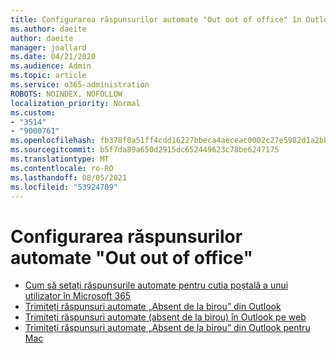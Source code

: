 ```yaml
---
title: Configurarea răspunsurilor automate "Out out of office" în Outlook
ms.author: daeite
author: daeite
manager: joallard
ms.date: 04/21/2020
ms.audience: Admin
ms.topic: article
ms.service: o365-administration
ROBOTS: NOINDEX, NOFOLLOW
localization_priority: Normal
ms.custom:
- "3514"
- "9000761"
ms.openlocfilehash: fb378f0a51ff4cdd16227bbeca4aeceac0002c27e5982d1a2bb25579dc2cd21b
ms.sourcegitcommit: b5f7da89a650d2915dc652449623c78be6247175
ms.translationtype: MT
ms.contentlocale: ro-RO
ms.lasthandoff: 08/05/2021
ms.locfileid: "53924709"
---
```

# <a name="set-up-out-of-office-automatic-replies"></a>Configurarea răspunsurilor automate "Out out of office"

- [Cum să setați răspunsurile automate pentru cutia poștală a unui utilizator în Microsoft 365](https://docs.microsoft.com/exchange/troubleshoot/configure-mailboxes/set-automatic-replies)
- [Trimiteți răspunsuri automate „Absent de la birou” din Outlook](https://support.office.com/article/9742f476-5348-4f9f-997f-5e208513bd67)
- [Trimiteți răspunsuri automate (absent de la birou) în Outlook pe web](https://support.office.com/article/0c193ab0-b9e1-4058-84be-a5b014242290)
- [Trimiteți răspunsuri automate „Absent de la birou” din Outlook pentru Mac](https://support.office.com/article/4e07ab75-beda-4f9e-bcdc-44471ebacdee)
